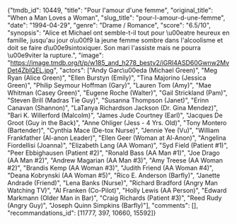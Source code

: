 {"tmdb_id": 10449, "title": "Pour l'amour d'une femme", "original_title": "When a Man Loves a Woman", "slug_title": "pour-l-amour-d-une-femme", "date": "1994-04-29", "genre": "Drame / Romance", "score": "6.5/10", "synopsis": "Alice et Michael ont semble-t-il tout pour \u00eatre heureux en famille, jusqu'au jour o\u00f9 la jeune femme sombre dans l'alcoolisme et doit se faire d\u00e9sintoxiquer. Son mari l'assiste mais ne pourra \u00e9viter la rupture.", "image": "https://image.tmdb.org/t/p/w185_and_h278_bestv2/iGRl4ASD60Gwnw2MvDet4ZbIQEL.jpg", "actors": ["Andy Garc\u00eda (Michael Green)", "Meg Ryan (Alice Green)", "Ellen Burstyn (Emily)", "Tina Majorino (Jessica Green)", "Philip Seymour Hoffman (Gary)", "Lauren Tom (Amy)", "Mae Whitman (Casey Green)", "Eugene Roche (Walter)", "Gail Strickland (Pam)", "Steven Brill (Madras Tie Guy)", "Susanna Thompson (Janet)", "Erinn Canavan (Shannon)", "LaTanya Richardson Jackson (Dr. Gina Mendez)", "Bari K. Willerford (Malcolm)", "James Jude Courtney (Earl)", "Jacques De Groot (Guy in the Back)", "Anne Ohliger (Jess - 4 Yrs. Old)", "Tony Montero (Bartender)", "Cynthia Mace (De-tox Nurse)", "Jennie Yee (Vu)", "William Frankfather (Al-anon Leader)", "Ellen Geer (Woman at Al-Anon)", "Angelina Fiordellisi (Joanna)", "Elizabeth Lang (AA Woman)", "Syd Field (Patient #1)", "Peer Ebbighausen (Patient #2)", "Ronald Bass (AA Man #1)", "Joe Drago (AA Man #2)", "Andrew Magarian (AA Man #3)", "Amy Treese (AA Woman #2)", "Brandis Kemp (AA Woman #3)", "Judith Friend (AA Woman #4)", "Deana Kobrynski (AA Woman #5)", "Rico E. Anderson (Barfly)", "Janette Andrade (Friend)", "Lena Banks (Nurse)", "Richard Bradford (Angry Man Watching TV)", "Al Franken (Co-Pilot)", "Holly Lewis (AA Person)", "Edward Markmann (Older Man in Bar)", "Craig Richards (Patient #3)", "Reed Rudy (Angry Guy)", "Joseph Quinn Simpkins (Barfly)"], "comments": [], "recommandations_id": [11777, 397, 10660, 15592]}